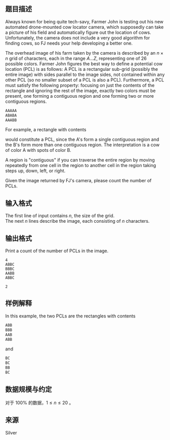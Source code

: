 ## 题目描述

Always known for being quite tech-savy, Farmer John is testing out his new automated drone-mounted cow locator camera, which supposedly can take a picture of his field and automatically figure out the location of cows. Unfortunately, the camera does not include a very good algorithm for finding cows, so FJ needs your help developing a better one.

The overhead image of his farm taken by the camera is described by an $n \times n$ grid of characters, each in the range $A \ldots Z$, representing one of $26$ possible colors. Farmer John figures the best way to define a potential cow location (PCL) is as follows: A PCL is a rectangular sub-grid (possibly the entire image) with sides parallel to the image sides, not contained within any other PCL (so no smaller subset of a PCL is also a PCL). Furthermore, a PCL must satisfy the following property: focusing on just the contents of the rectangle and ignoring the rest of the image, exactly two colors must be present, one forming a contiguous region and one forming two or more contiguous regions.

```cpp
AAAAA
ABABA
AAABB
```

For example, a rectangle with contents

would constitute a PCL, since the A&#039;s form a single contiguous region and the B&#039;s form more than one contiguous region. The interpretation is a cow of color A with spots of color B.

A region is "contiguous" if you can traverse the entire region by moving repeatedly from one cell in the region to another cell in the region taking steps up, down, left, or right.

Given the image returned by FJ&#039;s camera, please count the number of PCLs.

## 输入格式

The first line of input contains $n$, the size of the grid.  
The next $n$ lines describe the image, each consisting of $n$ characters.

## 输出格式

Print a count of the number of PCLs in the image.




```input1
4
ABBC
BBBC
AABB
ABBC
```




```output1
2
```


## 样例解释

In this example, the two PCLs are the rectangles with contents

```cpp
ABB
BBB
AAB
ABB
```

and

```cpp
BC
BC
BB
BC
```

## 数据规模与约定

对于 $100\%$ 的数据，$1 \leq n \leq 20$ 。

## 来源

Silver